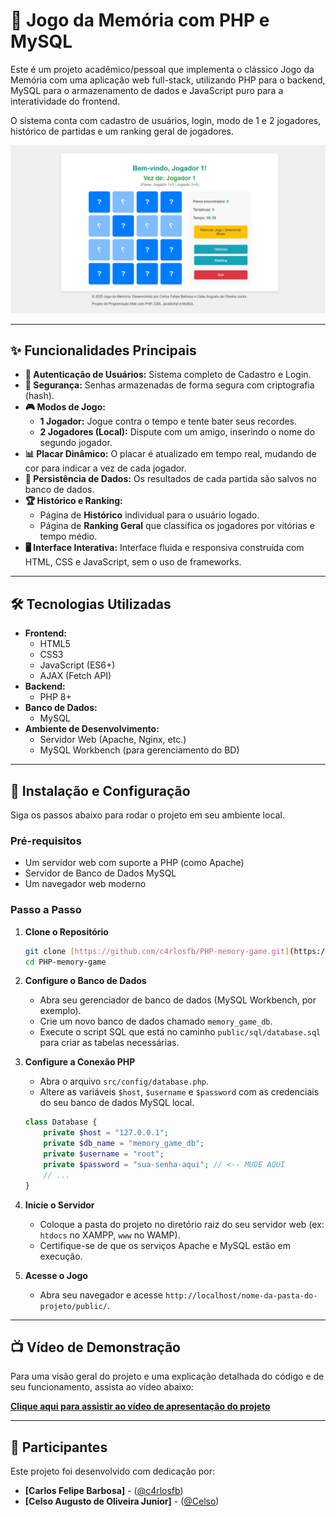 # 🧠 Jogo da Memória com PHP e MySQL

Este é um projeto acadêmico/pessoal que implementa o clássico Jogo da Memória com uma aplicação web full-stack, utilizando PHP para o backend, MySQL para o armazenamento de dados e JavaScript puro para a interatividade do frontend.

O sistema conta com cadastro de usuários, login, modo de 1 e 2 jogadores, histórico de partidas e um ranking geral de jogadores.

![Screenshot do Game](/assets/Screenshot.png)

-----

## ✨ Funcionalidades Principais

  * **👤 Autenticação de Usuários:** Sistema completo de Cadastro e Login.
  * **🔑 Segurança:** Senhas armazenadas de forma segura com criptografia (hash).
  * **🎮 Modos de Jogo:**
      * **1 Jogador:** Jogue contra o tempo e tente bater seus recordes.
      * **2 Jogadores (Local):** Dispute com um amigo, inserindo o nome do segundo jogador.
  * **📊 Placar Dinâmico:** O placar é atualizado em tempo real, mudando de cor para indicar a vez de cada jogador.
  * **💾 Persistência de Dados:** Os resultados de cada partida são salvos no banco de dados.
  * **🏆 Histórico e Ranking:**
      * Página de **Histórico** individual para o usuário logado.
      * Página de **Ranking Geral** que classifica os jogadores por vitórias e tempo médio.
  * **🖥️ Interface Interativa:** Interface fluida e responsiva construída com HTML, CSS e JavaScript, sem o uso de frameworks.

-----

## 🛠️ Tecnologias Utilizadas

  * **Frontend:**
      * HTML5
      * CSS3
      * JavaScript (ES6+)
      * AJAX (Fetch API)
  * **Backend:**
      * PHP 8+
  * **Banco de Dados:**
      * MySQL
  * **Ambiente de Desenvolvimento:**
      * Servidor Web (Apache, Nginx, etc.)
      * MySQL Workbench (para gerenciamento do BD)

-----

## 🚀 Instalação e Configuração

Siga os passos abaixo para rodar o projeto em seu ambiente local.

### Pré-requisitos

  * Um servidor web com suporte a PHP (como Apache)
  * Servidor de Banco de Dados MySQL
  * Um navegador web moderno

### Passo a Passo

1.  **Clone o Repositório**

    ```bash
    git clone [https://github.com/c4rlosfb/PHP-memory-game.git](https://github.com/c4rlosfb/PHP-memory-game.git)
    cd PHP-memory-game
    ```

2.  **Configure o Banco de Dados**

      * Abra seu gerenciador de banco de dados (MySQL Workbench, por exemplo).
      * Crie um novo banco de dados chamado `memory_game_db`.
      * Execute o script SQL que está no caminho `public/sql/database.sql` para criar as tabelas necessárias.

3.  **Configure a Conexão PHP**

      * Abra o arquivo `src/config/database.php`.
      * Altere as variáveis `$host`, `$username` e `$password` com as credenciais do seu banco de dados MySQL local.

    <!-- end list -->

    ```php
    class Database {
        private $host = "127.0.0.1";
        private $db_name = "memory_game_db";
        private $username = "root";
        private $password = "sua-senha-aqui"; // <-- MUDE AQUI
        // ...
    }
    ```

4.  **Inicie o Servidor**

      * Coloque a pasta do projeto no diretório raiz do seu servidor web (ex: `htdocs` no XAMPP, `www` no WAMP).
      * Certifique-se de que os serviços Apache e MySQL estão em execução.

5.  **Acesse o Jogo**

      * Abra seu navegador e acesse `http://localhost/nome-da-pasta-do-projeto/public/`.

-----

## 📺 Vídeo de Demonstração

Para uma visão geral do projeto e uma explicação detalhada do código e de seu funcionamento, assista ao vídeo abaixo:

**[Clique aqui para assistir ao vídeo de apresentação do projeto](https://www.google.com/search?q=https://www.youtube.com/LINK_DO_SEU_VIDEO)**

-----

## 👥 Participantes

Este projeto foi desenvolvido com dedicação por:

  * **[Carlos Felipe Barbosa]** - ([@c4rlosfb](https://github.com/c4rlosfb)) 
  * **[Celso Augusto de Oliveira Junior]** - ([@Celso](https://github.com/celsohd21))

